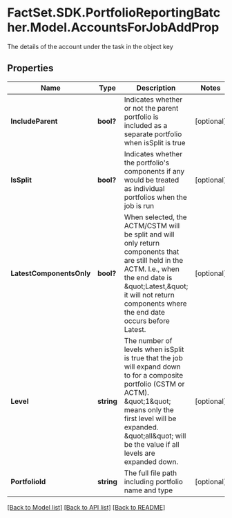 # FactSet.SDK.PortfolioReportingBatcher.Model.AccountsForJobAddProp
The details of the account under the task in the object key

## Properties

Name | Type | Description | Notes
------------ | ------------- | ------------- | -------------
**IncludeParent** | **bool?** | Indicates whether or not the parent portfolio is included as a separate portfolio when isSplit is true | [optional] 
**IsSplit** | **bool?** | Indicates whether the portfolio&#39;s components if any would be treated as individual portfolios when the job is run | [optional] 
**LatestComponentsOnly** | **bool?** | When selected, the ACTM/CSTM will be split and will only return components that are still held in the ACTM. I.e., when the end date is \&quot;Latest,\&quot; it will not return components where the end date occurs before Latest. | [optional] 
**Level** | **string** | The number of levels when isSplit is true that the job will expand down to for a composite portfolio (CSTM or ACTM). \&quot;1\&quot; means only the first level will be expanded. \&quot;all\&quot; will be the value if all levels are expanded down. | [optional] 
**PortfolioId** | **string** | The full file path including portfolio name and type | [optional] 

[[Back to Model list]](../README.md#documentation-for-models) [[Back to API list]](../README.md#documentation-for-api-endpoints) [[Back to README]](../README.md)

